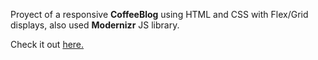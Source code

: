 Proyect of a responsive <b>CoffeeBlog</b> using HTML and CSS with Flex/Grid displays, also used <b>Modernizr</b> JS library. 

Check it out <a href="https://jomas94.github.io/CoffeeBlog/" target="_blank" >here.</a>
